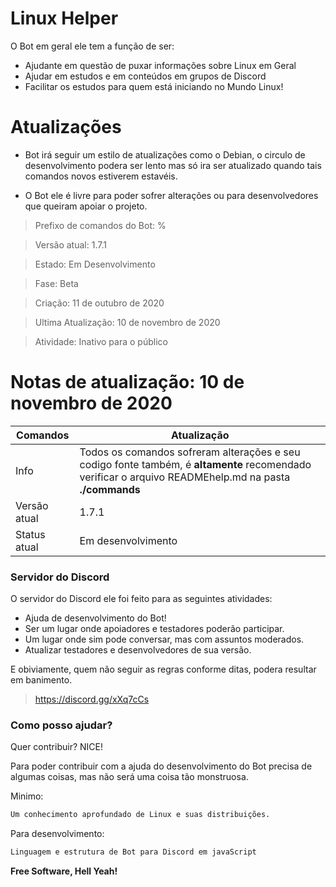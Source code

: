 # Linux Helper

O Bot em geral ele tem a função de ser: 
  - Ajudante em questão de puxar informações sobre Linux em Geral
  - Ajudar em estudos e em conteúdos em grupos de Discord
  - Facilitar os estudos para quem está iniciando no Mundo Linux!

# Atualizações
  - Bot irá seguir um estilo de atualizações como o Debian, o circulo de desenvolvimento podera ser lento mas só ira ser atualizado quando tais comandos novos estiverem estavéis.
  
  - O Bot ele é livre para poder sofrer alterações ou para desenvolvedores que queiram apoiar o projeto.


> Prefixo de comandos do Bot: %

> Versão atual: 1.7.1

> Estado: Em Desenvolvimento

> Fase: Beta

> Criação: 11 de outubro de 2020

> Ultima Atualização: 10 de novembro de 2020

> Atividade: Inativo para o público

# Notas de atualização: 10 de novembro de 2020

| Comandos | Atualização|
| ------ | ------ |
| Info | Todos os comandos sofreram alterações e seu codigo fonte também, é **altamente** recomendado verificar o arquivo READMEhelp.md na pasta **./commands**|
| Versão atual| 1.7.1|
| Status atual  | Em desenvolvimento|

### Servidor do Discord

O servidor do Discord ele foi feito para as seguintes atividades:

* Ajuda de desenvolvimento do Bot!
* Ser um lugar onde apoiadores e testadores poderão participar.
* Um lugar onde sim pode conversar, mas com assuntos moderados.
* Atualizar testadores e desenvolvedores de sua versão.

E obiviamente, quem não seguir as regras conforme ditas, podera resultar em banimento.

> https://discord.gg/xXq7cCs

### Como posso ajudar?

Quer contribuir? NICE!

Para poder contribuir com a ajuda do desenvolvimento do Bot precisa de algumas coisas, mas não será uma coisa tão monstruosa.

Minimo:
```sh
Um conhecimento aprofundado de Linux e suas distribuições.
```

Para desenvolvimento:
```sh
Linguagem e estrutura de Bot para Discord em javaScript
```

**Free Software, Hell Yeah!**

